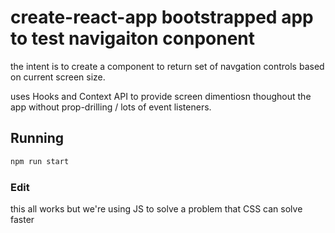 # create-react-app bootstrapped app to test navigaiton conponent

the intent is to create a component to return set of navgation controls based on current screen size.

uses Hooks and Context API to provide screen dimentiosn thoughout the app without prop-drilling / lots of event listeners.

## Running

```bash
npm run start
```

### Edit

this all works but we're using JS to solve a problem that CSS can solve faster
